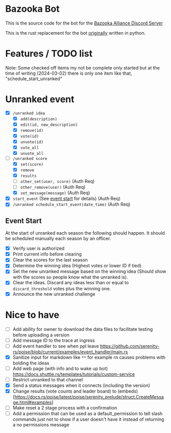 # Bazooka Bot

This is the source code for the bot for the [Bazooka Alliance Discord Server](http://discord.gg/uQVy7BH)

This is the rust replacement for the bot [originally](https://github.com/fone-git/bazooka-bot) written in python.

# Features / TODO list

<!-- Leave completed items as a feature list / what is being considered for implementation -->

Note: Some checked off items my not be complete only started but at the time of writing (2024-03-02) there is only one item like that, "schedule_start_unranked"

# Unranked event

- [x] `/unranked idea`
  - [x] `add(description)`
  - [x] `edit(id, new_description)`
  - [x] `remove(id)`
  - [x] `vote(id)`
  - [x] `unvote(id)`
  - [x] `vote_all`
  - [x] `unvote_all`
- [ ] `/unranked score`
  - [x] `set(score)`
  - [x] `remove`
  - [x] `results`
  - [ ] `other_set(user, score)` (Auth Req)
  - [ ] `other_remove(user)` (Auth Req)
  - [x] `set_message(message)` (Auth Req)
- [x] `start_event` (See [event start](#event-start) for details) (Auth Req)
- [x] `/unranked schedule_start_event(date_time)` (Auth Req)

## Event Start

At the start of unranked each season the following should happen.
It should be scheduled manually each season by an officer.

- [x] Verify user is authorized
- [x] Print current info before clearing
- [x] Clear the scores for the last season
- [x] Determine the winning idea (Highest votes or lower ID if tied)
- [x] Set the new unranked message based on the winning idea (Should show with the scores so people know what the unranked is).
- [x] Clear the ideas. Discard any ideas less than or equal to `discard_threshold` votes plus the winning one.
- [x] Announce the new unranked challenge

# Nice to have

- [ ] Add ability for owner to download the data files to facilitate testing before uploading a version
- [ ] Add message ID to the trace at ingress
- [ ] Add event handler to see when ppl leave https://github.com/serenity-rs/poise/blob/current/examples/event_handler/main.rs
- [x] Sanitize input for markdown like `**` for example rn causes problems with bolding the ideas
- [ ] Add web page (with info and to wake up bot) https://docs.shuttle.rs/templates/tutorials/custom-service
- [ ] Restrict unranked to that channel
- [x] Send a status messages when it connects (including the version)
- [x] Change results (vote counts and leader board) to (embeds)[https://docs.rs/poise/latest/poise/serenity_prelude/struct.CreateMessage.html#examples]
- [ ] Make reset a 2 stage process with a confirmation
- [ ] Add a permission that can be used as a default_permission to tell slash commands just not to show if a user doesn't have it instead of returning a no permissions message
